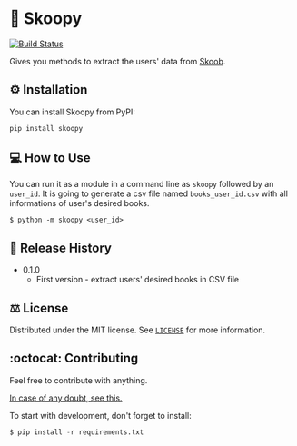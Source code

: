 # :blue_book: Skoopy 

[![Build Status](https://travis-ci.org/joemccann/dillinger.svg?branch=master)](https://travis-ci.org/joemccann/dillinger)

Gives you methods to extract the users' data from [Skoob](skoob.com.br).

## :gear: Installation

You can install Skoopy from PyPI:

```bash
pip install skoopy
```

## :computer: How to Use

You can run it as a module in a command line as `skoopy` followed by an `user_id`. It is going to generate a csv file named `books_user_id.csv` with all informations of user's desired books.

    $ python -m skoopy <user_id>

## :bookmark_tabs: Release History

* 0.1.0
    * First version - extract users' desired books in CSV file

## :balance_scale: License

Distributed under the MIT license. See [`LICENSE`](https://github.com/Diegoslourenco/skoopy/blob/main/LICENSE) for more information.

## :octocat: Contributing


Feel free to contribute with anything.

[In case of any doubt, see this.](https://github.com/firstcontributions/first-contributions)

To start with development, don't forget to install:

```python
$ pip install -r requirements.txt
```
